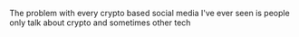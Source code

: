 The problem with every crypto based social media I've ever seen is people only talk about crypto and sometimes other tech

